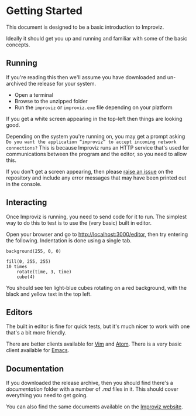 # Getting Started

This document is designed to be a basic introduction to Improviz.

Ideally it should get you up and running and familiar with some of the basic concepts.


## Running

If you're reading this then we'll assume you have downloaded and un-archived the release for your system.

* Open a terminal
* Browse to the unzipped folder
* Run the `improviz` or `improviz.exe` file depending on your platform

If you get a white screen appearing in the top-left then things are looking good.

Depending on the system you're running on, you may get a prompt asking `Do you want the application “improviz” to accept incoming network connections?` This is because Improviz runs an HTTP service that's used for communications between the program and the editor, so you need to allow this.

If you don't get a screen appearing, then please [raise an issue](https://github.com/rumblesan/improviz/issues) on the repository and include any error messages that may have been printed out in the console.


## Interacting

Once Improviz is running, you need to send code for it to run. The simplest way to do this to test is to use the (very basic) built in editor.

Open your browser and go to [http://localhost:3000/editor](http://localhost:3000/editor), then try entering the following. Indentation is done using a single tab.

```
background(255, 0, 0)

fill(0, 255, 255)
10 times
	rotate(time, 3, time)
	cube(4)
```

You should see ten light-blue cubes rotating on a red background, with the black and yellow text in the top left.

## Editors

The built in editor is fine for quick tests, but it's much nicer to work with one that's a bit more friendly.

There are better clients available for [Vim](https://github.com/rumblesan/improviz-vim) and [Atom](https://github.com/rumblesan/improviz-atom).
There is a very basic client available for [Emacs](https://github.com/rumblesan/improviz/tree/master/editor/emacs).


## Documentation

If you downloaded the release archive, then you should find there's a *documentation* folder with a number of *.md* files in it. This should cover everything you need to get going.

You can also find the same documents available on the [Improviz website](https://improviz.rumblesan.com).
